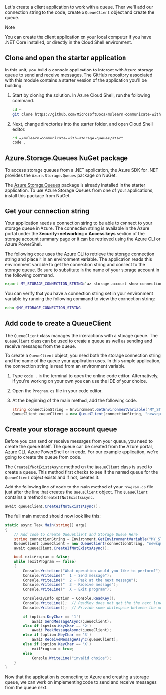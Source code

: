 Let's create a client application to work with a queue. Then we'll add our connection string to the code, create a `QueueClient` object and create the queue.

> [!NOTE]
> You can create the client application on your local computer if you have .NET Core installed, or directly in the Cloud Shell environment.

## Clone and open the starter application

In this unit, you build a console application to interact with Azure storage queue to send and receive messages. The GitHub repository associated with this module contains a starter version of the application you'll be building.

1. Start by cloning the solution. In Azure Cloud Shell, run the following command.

    ```bash
    cd ~
    git clone https://github.com/MicrosoftDocs/mslearn-communicate-with-storage-queues.git
    ```

1. Next, change directories into the starter folder, and open Cloud Shell editor.

    ```bash
    cd ~/mslearn-communicate-with-storage-queues/start
    code .
    ```

## Azure.Storage.Queues NuGet package

To access storage queues from a .NET application, the Azure SDK for .NET provides the `Azure.Storage.Queues` package on NuGet.

The [Azure.Storage.Queues](https://www.nuget.org/packages/Azure.Storage.Queues/) package is already installed in the starter application.  To use Azure Storage Queues from one of your applications, install this package from NuGet.

## Get your connection string

Your application needs a connection string to be able to connect to your storage queue in Azure. The connection string is available in the Azure portal under the **Security+networking > Access keys** section of the storage account summary page or it can be retrieved using the Azure CLI or Azure PowerShell.

The following code uses the Azure CLI to retrieve the storage connection string and place it in an environment variable. The application reads this environment variable to get the connection string and connect to the storage queue. Be sure to substitute in the name of your storage account in the following command.

```bash
export MY_STORAGE_CONNECTION_STRING=`az storage account show-connection-string -g <rgn>[sandbox resource group name]</rgn> --output tsv -n <storage account name>`
```

You can verify that you have a connection string set in your environment variable by running the following command to view the connection string:

```bash
echo $MY_STORAGE_CONNECTION_STRING
```

## Add code to create a QueueClient

The `QueueClient` class manages the interactions with a storage queue. The `QueueClient` class can be used to create a queue as well as sending and receive messages from the queue.

To create a `QueueClient` object, you need both the storage connection string and the name of the queue your application uses. In this sample application, the connection string is read from an environment variable.

1. Type `code .` in the terminal to open the online code editor. Alternatively, if you're working on your own you can use the IDE of your choice.

1. Open the `Program.cs` file in your code editor.

1. At the beginning of the main method, add the following code.

    ```csharp
    string connectionString = Environment.GetEnvironmentVariable("MY_STORAGE_CONNECTION_STRING");
    QueueClient queueClient = new QueueClient(connectionString, "newsqueue");
    ```

## Create your storage account queue

Before you can send or receive messages from your queue, you need to create the queue itself.  The queue can be created from the Azure portal, Azure CLI, Azure PowerShell or in code.  For our example application, we're going to create the queue from code.

The `CreateIfNotExistsAsync` method on the `QueueClient` class is used to create a queue.  This method first checks to see if the named queue for the `QueueClient` object exists and if not, creates it.

Add the following line of code to the main method of your `Program.cs` file just after the line that creates the `QueueClient` object.
The `QueueClient` contains a method `CreateIfNotExistsAsync`.

```csharp
await queueClient.CreateIfNotExistsAsync();
```

The full main method should now look like this:

```csharp
static async Task Main(string[] args)
{
    // Add code to create QueueClient and Storage Queue Here
    string connectionString = Environment.GetEnvironmentVariable("MY_STORAGE_CONNECTION_STRING");
    QueueClient queueClient = new QueueClient(connectionString, "newsqueue");
    await queueClient.CreateIfNotExistsAsync();

    bool exitProgram = false;
    while (exitProgram == false)
    {
        Console.WriteLine("What operation would you like to perform?");
        Console.WriteLine("  1 - Send message");
        Console.WriteLine("  2 - Peek at the next message");
        Console.WriteLine("  3 - Receive message");
        Console.WriteLine("  X - Exit program");

        ConsoleKeyInfo option = Console.ReadKey();
        Console.WriteLine();  // ReadKey does not got the the next line, so this does
        Console.WriteLine();  // Provide some whitespace between the menu and the action

        if (option.KeyChar == '1')
            await SendMessageAsync(queueClient);
        else if (option.KeyChar == '2')
            await PeekMessageAsync(queueClient);
        else if (option.KeyChar == '3')
            await ReceiveMessageAsync(queueClient);
        else if (option.KeyChar == 'X')
            exitProgram = true;
        else
            Console.WriteLine("invalid choice");
    }
}
```

Now that the application is connecting to Azure and creating a storage queue, we can work on implementing code to send and receive messages from the queue next.
